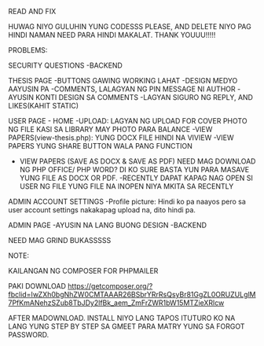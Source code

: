 READ AND FIX

HUWAG NIYO GULUHIN YUNG CODESSS PLEASE, AND DELETE NIYO PAG HINDI NAMAN NEED PARA HINDI MAKALAT. THANK YOUUU!!!!!

PROBLEMS:

SECURITY QUESTIONS
-BACKEND

THESIS PAGE
-BUTTONS GAWING WORKING LAHAT
-DESIGN MEDYO AAYUSIN PA
-COMMENTS, LALAGYAN NG PIN MESSAGE NI AUTHOR
-AYUSIN KONTI DESIGN SA COMMENTS
-LAGYAN SIGURO NG REPLY, AND LIKES(KAHIT STATIC)

USER PAGE - HOME
-UPLOAD: LAGYAN NG UPLOAD FOR COVER PHOTO NG FILE KASI SA LIBRARY MAY PHOTO PARA BALANCE
-VIEW PAPERS(view-thesis.php): YUNG DOCX FILE HINDI NA VIVIEW
-VIEW PAPERS YUNG SHARE BUTTON WALA PANG FUNCTION
- VIEW PAPERS (SAVE AS DOCX & SAVE AS PDF) NEED MAG DOWNLOAD NG PHP OFFICE/ PHP WORD? DI KO SURE BASTA YUN PARA MASAVE YUNG FILE AS DOCX OR PDF.
-RECENTLY DAPAT KAPAG NAG OPEN SI USER NG FILE YUNG FILE NA INOPEN NIYA MKITA SA RECENTLY

ADMIN ACCOUNT SETTINGS
-Profile picture: Hindi ko pa naayos pero sa user account settings nakakapag upload na, dito hindi pa.

ADMIN PAGE
-AYUSIN NA LANG BUONG DESIGN
-BACKEND


NEED MAG GRIND BUKASSSSS


NOTE:

KAILANGAN NG COMPOSER FOR PHPMAILER

PAKI DOWNLOAD
https://getcomposer.org/?fbclid=IwZXh0bgNhZW0CMTAAAR26BSbrYRrRsQsyBr81GgZL0ORUZULglM7PfKmANehzSZub8TbJDy2lfBk_aem_ZmFrZWR1bW15MTZieXRlcw

AFTER MADOWNLOAD. INSTALL NIYO LANG TAPOS ITUTURO KO NA LANG YUNG STEP BY STEP SA GMEET PARA MATRY YUNG SA FORGOT PASSWORD.
